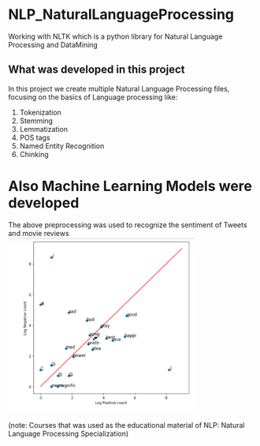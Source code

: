 # NLP_NaturalLanguageProcessing
Working with NLTK which is a python library for Natural Language Processing and DataMining

## What was developed in this project
In this project we create multiple Natural Language Processing files, focusing on the basics of Language processing like:
1. Tokenization
2. Stemming
3. Lemmatization
4. POS tags
5. Named Entity Recognition
6. Chinking 

# Also Machine Learning Models were developed 
The above preprocessing was used to recognize the sentiment of Tweets and movie reviews
<img src="images/sentimentWords.png" width="380">


(note: Courses that was used as the educational material of NLP: Natural Language Processing Specialization)
